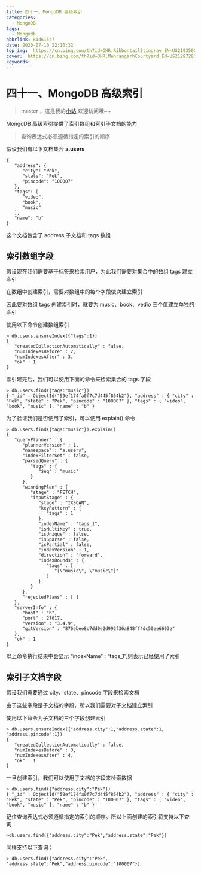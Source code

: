 ```yaml
---
title: 四十一、MongoDB 高级索引
categories:
  - MongoDB
tags:
  - Mongodb
abbrlink: 81d615c7
date: 2020-07-10 22:10:32
top_img:  https://cn.bing.com/th?id=OHR.RibbontailStingray_EN-US2193500448_UHD.jpg
cover:  https://cn.bing.com/th?id=OHR.MehrangarhCourtyard_EN-US2129728794_UHD.jpg
keywords:  
---
```

# 四十一、MongoDB 高级索引
> master ，这是我的[小站](https://www.tryrun.top),欢迎访问哦~~

MongoDB 高级索引提供了索引数组和索引子文档的能力

> 查询表达式必须遵循指定的索引的顺序

假设我们有以下文档集合 **a.users**

```
{
   "address": {
      "city": "Pek",
      "state": "Pek",
      "pincode": "100007"
   },
   "tags": [
      "video",
      "book",
      "music"
   ],
   "name": "b"
}
```

这个文档包含了 address 子文档和 tags 数组

## 索引数组字段

假设现在我们需要基于标签来检索用户，为此我们需要对集合中的数组 tags 建立索引

在数组中创建索引，需要对数组中的每个字段依次建立索引

因此要对数组 tags 创建索引时，就要为 music、book、vedio 三个值建立单独的索引

使用以下命令创建数组索引

```
> db.users.ensureIndex({"tags":1})
{
   "createdCollectionAutomatically" : false,
   "numIndexesBefore" : 2,
   "numIndexesAfter" : 3,
   "ok" : 1
}
```

索引建完后，我们可以使用下面的命令来检索集合的 tags 字段

```
> db.users.find({tags:"music"})
{ "_id" : ObjectId("59ef174fa0f7c7d445f864b2"), "address" : { "city" : "Pek", "state" : "Pek", "pincode" : "100007" }, "tags" : [ "video", "book", "music" ], "name" : "b" }
```

为了验证我们是否使用了索引，可以使用 explain() 命令

```
> db.users.find({tags:"music"}).explain()
{
   "queryPlanner" : {
      "plannerVersion" : 1,
      "namespace" : "a.users",
      "indexFilterSet" : false,
      "parsedQuery" : {
         "tags" : {
            "$eq" : "music"
         }
      },
      "winningPlan" : {
         "stage" : "FETCH",
         "inputStage" : {
            "stage" : "IXSCAN",
            "keyPattern" : {
               "tags" : 1
            },
            "indexName" : "tags_1",
            "isMultiKey" : true,
            "isUnique" : false,
            "isSparse" : false,
            "isPartial" : false,
            "indexVersion" : 1,
            "direction" : "forward",
            "indexBounds" : {
               "tags" : [
                  "[\"music\", \"music\"]"
               ]
            }
         }
      },
      "rejectedPlans" : [ ]
   },
   "serverInfo" : {
      "host" : "b",
      "port" : 27017,
      "version" : "3.4.9",
      "gitVersion" : "876ebee8c7dd0e2d992f36a848ff4dc50ee6603e"
   },
   "ok" : 1
}
```

以上命令执行结果中会显示 “indexName” : “tags_1”,则表示已经使用了索引

## 索引子文档字段

假设我们需要通过 city、state、pincode 字段来检索文档

由于这些字段是子文档的字段，所以我们需要对子文档建立索引

使用以下命令为子文档的三个字段创建索引

```
> db.users.ensureIndex({"address.city":1,"address.state":1, "address.pincode":1})
{
   "createdCollectionAutomatically" : false,
   "numIndexesBefore" : 3,
   "numIndexesAfter" : 4,
   "ok" : 1
}
```

一旦创建索引，我们可以使用子文档的字段来检索数据

```
> db.users.find({"address.city":"Pek"})
{ "_id" : ObjectId("59ef174fa0f7c7d445f864b2"), "address" : { "city" : "Pek", "state" : "Pek", "pincode" : "100007" }, "tags" : [ "video", "book", "music" ], "name" : "b" }
```

记住查询表达式必须遵循指定的索引的顺序。所以上面创建的索引将支持以下查询：

```
>db.users.find({"address.city":"Pek","address.state":"Pek"})
```

同样支持以下查询：

```
> db.users.find({"address.city":"Pek", "address.state":"Pek","address.pincode":"100007"})
```